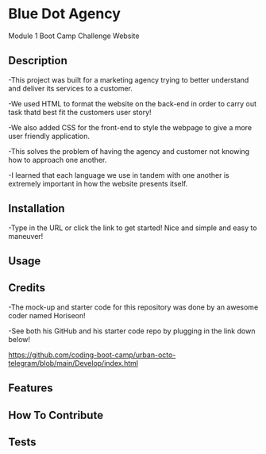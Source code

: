 # Blue Dot Agency

Module 1 Boot Camp Challenge Website

## Description

-This project was built for a marketing agency trying to better understand and deliver its services to a customer.

-We used HTML to format the website on the back-end in order to carry out task thatd best fit the customers user story!

-We also added CSS for the front-end to style the webpage to give a more user friendly application.

-This solves the problem of having the agency and customer not knowing how to approach one another.

-I learned that each language we use in tandem with one another is extremely important in how the website presents itself.

## Installation

-Type in the URL or click the link to get started! Nice and simple and easy to maneuver!

## Usage


## Credits

-The mock-up and starter code for this repository was done by an awesome coder named Horiseon!

-See both his GitHub and his starter code repo by plugging in the link down below!

https://github.com/coding-boot-camp/urban-octo-telegram/blob/main/Develop/index.html

## Features


## How To Contribute


## Tests
